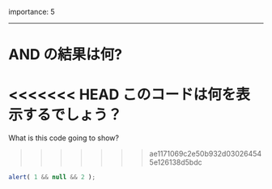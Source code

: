 importance: 5

---

# AND の結果は何?

<<<<<<< HEAD
このコードは何を表示するでしょう？
=======
What is this code going to show?
>>>>>>> ae1171069c2e50b932d030264545e126138d5bdc

```js
alert( 1 && null && 2 );
```
